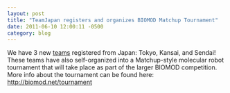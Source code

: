 ```yaml
---
layout: post
title: "TeamJapan registers and organizes BIOMOD Matchup Tournament"
date: 2011-06-10 12:00:11 -0500
category: blog
---
```


We have 3 new <a href="/teams">teams</a> registered from Japan: Tokyo, Kansai, and Sendai! These teams have also self-organized into a Matchup-style molecular robot tournament that will take place as part of the larger BIOMOD competition. More info about the tournament can be found here: http://biomod.net/tournament

